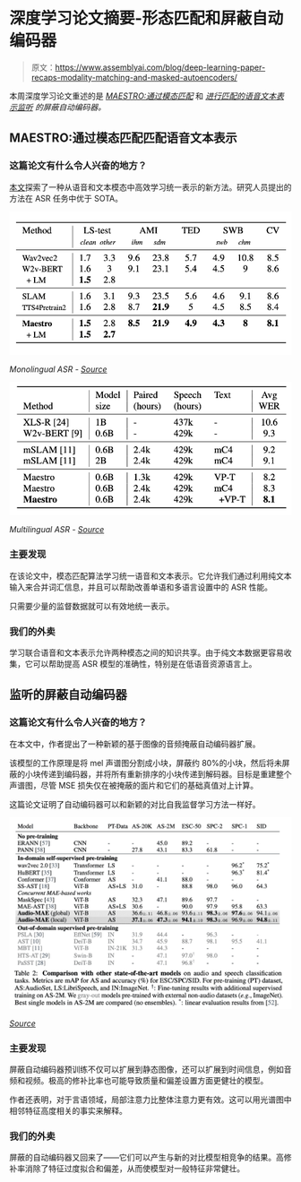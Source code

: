 # 深度学习论文摘要-形态匹配和屏蔽自动编码器

> 原文：<https://www.assemblyai.com/blog/deep-learning-paper-recaps-modality-matching-and-masked-autoencoders/>

本周深度学习论文重述的是 [*MAESTRO:通过模态匹配*](https://arxiv.org/pdf/2204.03409.pdf) 和 [*进行匹配的语音文本表示监听*](https://paperswithcode.com/paper/masked-autoencoders-that-listen) *的屏蔽自动编码器。*

## MAESTRO:通过模态匹配匹配语音文本表示

### **这篇论文有什么令人兴奋的地方？**

[本文](https://arxiv.org/pdf/2204.03409.pdf)探索了一种从语音和文本模态中高效学习统一表示的新方法。研究人员提出的方法在 ASR 任务中优于 SOTA。

![](img/307b7c9f8dd3a5a917b599a96ae266be.png)

*Monolingual ASR -* [*Source*](https://arxiv.org/pdf/2204.03409.pdf)

![](img/392f7c67c204506e195856baf2f232c2.png)

*Multilingual ASR -* [*Source*](https://arxiv.org/pdf/2204.03409.pdf)

### **主要发现**

在该论文中，模态匹配算法学习统一语音和文本表示。它允许我们通过利用纯文本输入来合并词汇信息，并且可以帮助改善单语和多语言设置中的 ASR 性能。

只需要少量的监督数据就可以有效地统一表示。

### **我们的外卖**

学习联合语音和文本表示允许两种模态之间的知识共享。由于纯文本数据更容易收集，它可以帮助提高 ASR 模型的准确性，特别是在低语音资源语言上。

## 监听的屏蔽自动编码器

### **这篇论文有什么令人兴奋的地方？**

在本文中，作者提出了一种新颖的基于图像的音频掩蔽自动编码器扩展。

该模型的工作原理是将 mel 声谱图分割成小块，屏蔽约 80%的小块，然后将未屏蔽的小块传递到编码器，并将所有重新排序的小块传递到解码器。目标是重建整个声谱图，尽管 MSE 损失仅在被掩蔽的面片和它们的基础真值对上计算。

这篇论文证明了自动编码器可以和新颖的对比自我监督学习方法一样好。

![](img/bb3b8c0c27dd72bfd33173b4bdc06269.png)

*[Source](https://paperswithcode.com/paper/masked-autoencoders-that-listen)*

### **主要发现**

屏蔽自动编码器预训练不仅可以扩展到静态图像，还可以扩展到时间信息，例如音频和视频。极高的修补比率也可能导致质量和偏差设置方面更健壮的模型。

作者还表明，对于言语领域，局部注意力比整体注意力更有效。这可以用光谱图中相邻特征高度相关的事实来解释。

### **我们的外卖**

屏蔽的自动编码器又回来了——它们可以产生与新的对比模型相竞争的结果。高修补率消除了特征过度拟合和偏差，从而使模型对一般特征非常健壮。